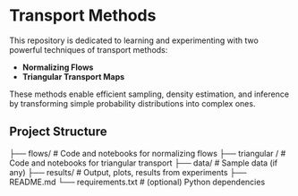 # Transport Methods

This repository is dedicated to learning and experimenting with two powerful techniques of transport methods:

- **Normalizing Flows**
- **Triangular Transport Maps**

These methods enable efficient sampling, density estimation, and inference by transforming simple probability distributions into complex ones.

## Project Structure

├── flows/ # Code and notebooks for normalizing flows
├── triangular / # Code and notebooks for triangular transport
├── data/ # Sample data (if any)
├── results/ # Output, plots, results from experiments
├── README.md
└── requirements.txt # (optional) Python dependencies

